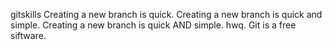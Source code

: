 gitskills
Creating a new branch is quick.
Creating a new branch is quick and simple.
Creating a new branch is quick AND simple.
hwq.
Git is a free siftware.
